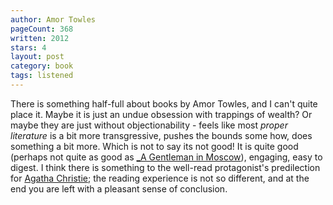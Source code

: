 ```yaml
---
author: Amor Towles
pageCount: 368
written: 2012
stars: 4
layout: post
category: book
tags: listened
---
```


There is something half-full about books by Amor Towles, and I can't quite place it. Maybe it is just an undue obsession with trappings of wealth? Or maybe they are just without objectionability - feels like most _proper literature_ is a bit more transgressive, pushes the bounds some how, does something a bit more. Which is not to say its not good! It is quite good (perhaps not quite as good as [\_A Gentleman in Moscow](/blog/A-Gentleman-in-Moscow)), engaging, easy to digest. I think there is something to the well-read protagonist's predilection for [Agatha Christie](/author/Agatha-Christie/); the reading experience is not so different, and at the end you are left with a pleasant sense of conclusion.
